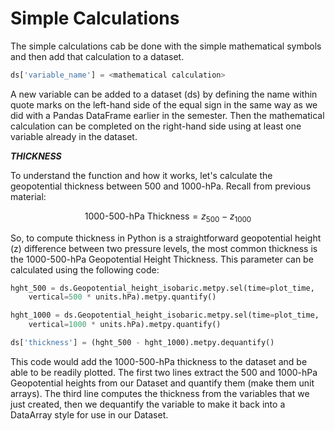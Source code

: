 # Simple Calculations

The simple calculations cab be done with the simple mathematical symbols
and then add that calculation to a dataset.

```python
ds['variable_name'] = <mathematical calculation>
```

A new variable can be added to a dataset (ds) by defining the name
within quote marks on the left-hand side of the equal sign in the same
way as we did with a Pandas DataFrame earlier in the semester. Then the
mathematical calculation can be completed on the right-hand side using
at least one variable already in the dataset.

***THICKNESS***

To understand the function and how it works, let's calculate the
geopotential thickness between 500 and 1000-hPa. Recall from previous
material:

$$\text{1000-500-hPa Thickness} = z_{500} - z_{1000}$$

So, to compute thickness in Python is a straightforward geopotential
height (z) difference between two pressure levels, the most common
thickness is the 1000-500-hPa Geopotential Height Thickness. This
parameter can be calculated using the following code:

```python
hght_500 = ds.Geopotential_height_isobaric.metpy.sel(time=plot_time,
    vertical=500 * units.hPa).metpy.quantify()

hght_1000 = ds.Geopotential_height_isobaric.metpy.sel(time=plot_time,
    vertical=1000 * units.hPa).metpy.quantify()

ds['thickness'] = (hght_500 - hght_1000).metpy.dequantify()
```

This code would add the 1000-500-hPa thickness to the dataset and be
able to be readily plotted. The first two lines extract the 500 and
1000-hPa Geopotential heights from our Dataset and quantify them (make
them unit arrays). The third line computes the thickness from the
variables that we just created, then we dequantify the variable to make
it back into a DataArray style for use in our Dataset.